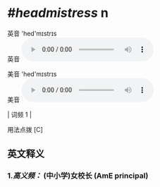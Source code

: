 # ***\#headmistress*** n
英音 'hed'mɪstrɪs  
英音
<audio src="./media/headmistress-B.aac" controls="controls"></audio>

美音 'hed'mɪstrɪs  
美音
<audio src="./media/headmistress.aac" controls="controls"></audio>



| 词频 1 |  

用法点拨  [C]

英文释义
---
### 1.*高义频：* **(中小学)女校长 (AmE principal)**  


